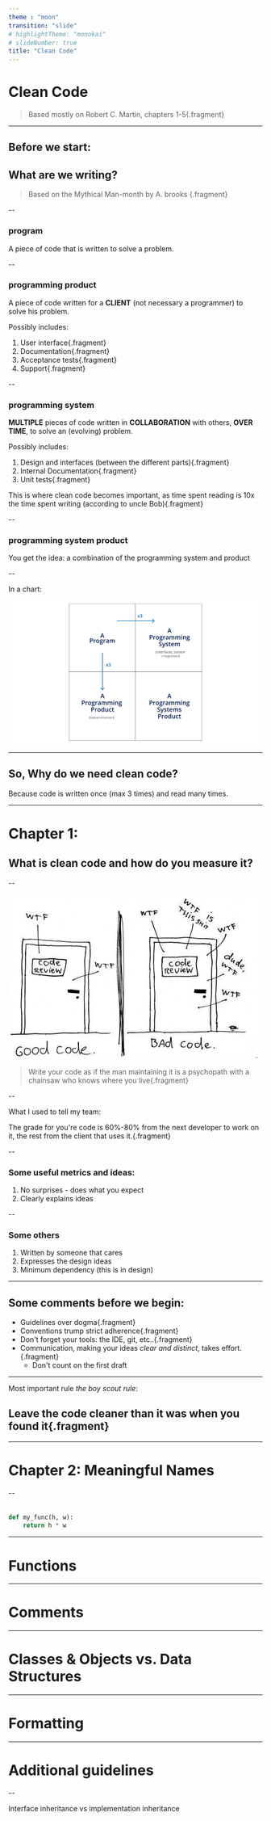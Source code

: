 ```yaml
---
theme : "moon"
transition: "slide"
# highlightTheme: "monokai"
# slideNumber: true
title: "Clean Code"
---
```


# Clean Code

> Based mostly on Robert C. Martin, chapters 1-5{.fragment}

---

## Before we start:
## What are we writing?

> Based on the Mythical Man-month by A. brooks {.fragment}

--

### program

A piece of code that is written to solve a problem.

--

### programming product

A piece of code written for a **CLIENT** (not necessary a programmer) to solve his problem.

Possibly includes:

1. User interface{.fragment} 
2. Documentation{.fragment} 
3. Acceptance tests{.fragment} 
4. Support{.fragment} 

--

### programming system

**MULTIPLE** pieces of code written in **COLLABORATION** with others, **OVER TIME**, to solve an (evolving) problem.

Possibly includes:

1. Design and interfaces (between the different parts){.fragment} 
2. Internal Documentation{.fragment} 
3. Unit tests{.fragment} 

This is where clean code becomes important, as time spent reading is 10x the time spent writing (according to uncle Bob){.fragment}

--

### programming system product

You get the idea: a combination of the programming system and product

--

In a chart:

![](programs.png)


---

## So, Why do we need clean code?

Because code is written once (max 3 times) and read many times.

---

# Chapter 1:

## What is clean code and how do you measure it?

--

![](wtf_pm.jpg)

> Write your code as if the man maintaining it is a psychopath with a chainsaw who knows where you live{.fragment}

--

What I used to tell my team:

The grade for you're code is 60%-80% from the next developer to work on it, the rest from the client that uses it.{.fragment}

--

### Some useful metrics and ideas:

1. No surprises - does what you expect
2. Clearly explains ideas

--

### Some others

1. Written by someone that cares
2. Expresses the design ideas
3. Minimum dependency (this is in design)

---

## Some comments before we begin:

- Guidelines over dogma{.fragment}
- Conventions trump strict adherence{.fragment}
- Don't forget your tools: the IDE, git, etc..{.fragment}
- Communication, making your ideas *clear and distinct*, takes effort.{.fragment}
  - Don't count on the first draft

---

Most important rule _the boy scout rule_:

## Leave the code cleaner than it was when you found it{.fragment}




---

# Chapter 2: Meaningful Names

--


```python [1|2]

def my_func(h, w):
    return h * w

```


---

# Functions

---

# Comments

---

# Classes & Objects vs. Data Structures

---

# Formatting

---

# Additional guidelines

--

Interface inheritance vs implementation inheritance